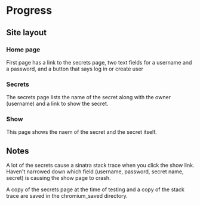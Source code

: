 # Progress
## Site layout  
### Home page  
First page has a link to the secrets page, two text fields for a username and a password, and a button that says log in or create user  

### Secrets  
The secrets page lists the name of the secret along with the owner (username) and a link to show the secret.  

### Show  
This page shows the naem of the secret and the secret itself.  

## Notes  
A lot of the secrets cause a sinatra stack trace when you click the show link.  Haven't narrowed down which field (username, password, secret name, secret) is causing the show page to crash.  

A copy of the secrets page at the time of testing and a copy of the stack trace are saved in the chromium_saved directory.  

